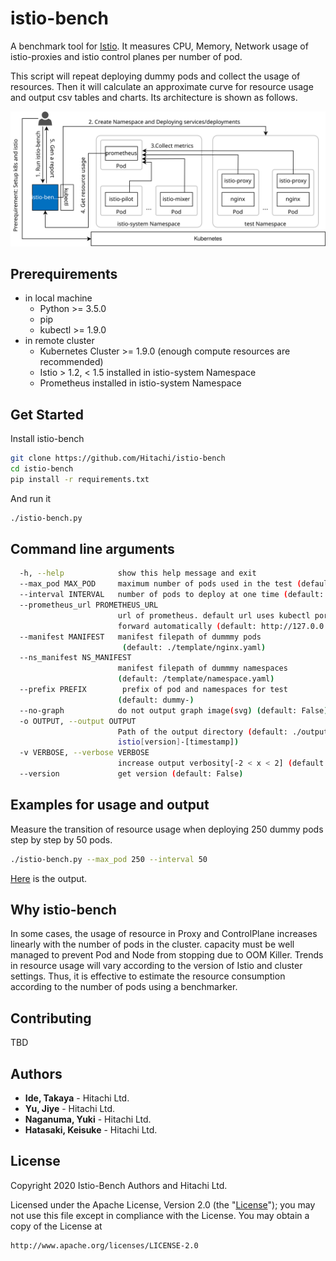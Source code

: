 # istio-bench

A benchmark tool for [Istio](https://github.com/istio/istio). It measures CPU, Memory, Network usage of istio-proxies and istio control planes per number of pod.

This script will repeat deploying dummy pods and collect the usage of resources. Then it will calculate an approximate curve for resource usage and output csv tables and charts. Its architecture is shown as follows.

![architecture](docs/images/istio-bench-arch.svg)

## Prerequirements

- in local machine
    - Python >= 3.5.0
    - pip
    - kubectl >= 1.9.0
- in remote cluster
    - Kubernetes Cluster >= 1.9.0 (enough compute resources are recommended)
    - Istio > 1.2, < 1.5 installed in istio-system Namespace
    - Prometheus installed in istio-system Namespace

## Get Started

Install istio-bench

```sh
git clone https://github.com/Hitachi/istio-bench
cd istio-bench
pip install -r requirements.txt
```

And run it

```sh
./istio-bench.py
```

## Command line arguments

```sh
  -h, --help            show this help message and exit
  --max_pod MAX_POD     maximum number of pods used in the test (default: 500)
  --interval INTERVAL   number of pods to deploy at one time (default: 100)
  --prometheus_url PROMETHEUS_URL
                        url of prometheus. default url uses kubectl port-
                        forward automatically (default: http://127.0.0.1:9090)
  --manifest MANIFEST   manifest filepath of dummmy pods
                         (default: ./template/nginx.yaml)
  --ns_manifest NS_MANIFEST
                        manifest filepath of dummmy namespaces
                        (default: /template/namespace.yaml)
  --prefix PREFIX        prefix of pod and namespaces for test
                        (default: dummy-)
  --no-graph            do not output graph image(svg) (default: False)
  -o OUTPUT, --output OUTPUT
                        Path of the output directory (default: ./output-
                        istio[version]-[timestamp])
  -v VERBOSE, --verbose VERBOSE
                        increase output verbosity[-2 < x < 2] (default: 0)
  --version             get version (default: False)
```

## Examples for usage and output

Measure the transition of resource usage when deploying 250 dummy pods step by step by 50 pods.

```sh
./istio-bench.py --max_pod 250 --interval 50
```

[Here](./output_sample/report.md) is the output.

## Why istio-bench

In some cases, the usage of resource in Proxy and ControlPlane increases linearly with the number of pods in the cluster.  capacity must be well managed to prevent Pod and Node from stopping due to OOM Killer. Trends in resource usage will vary according to the version of Istio and cluster settings. Thus, it is effective to estimate the resource consumption according to the number of pods using a benchmarker.

## Contributing

TBD

## Authors

- **Ide, Takaya** - Hitachi Ltd.
- **Yu, Jiye** - Hitachi Ltd.
- **Naganuma, Yuki** - Hitachi Ltd.
- **Hatasaki, Keisuke** - Hitachi Ltd.

## License

Copyright 2020 Istio-Bench Authors and Hitachi Ltd.

Licensed under the Apache License, Version 2.0 (the "[License](./LICENSE)"); you may not use this file except in compliance with the License. You may obtain a copy of the License at

    http://www.apache.org/licenses/LICENSE-2.0
